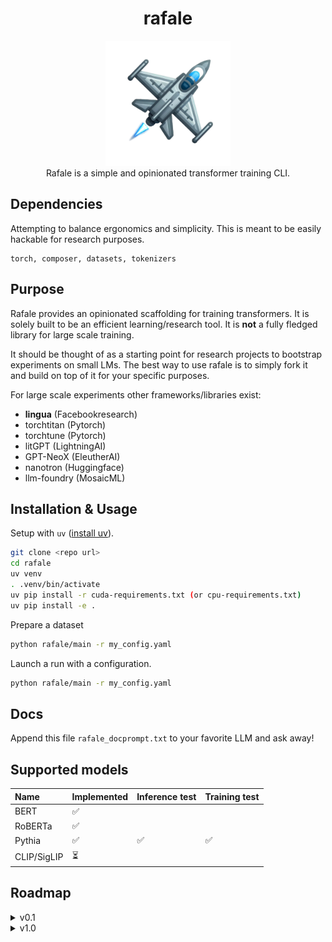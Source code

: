 <div class="header" align="center">

# rafale

<div class="logo">
<p align="center">
<img src="./media/rafale-logo.png" alt="rafale-logo" width="200px" />
<br>
Rafale is a simple and opinionated transformer training CLI.
</p>
</div>

</div>


## Dependencies

Attempting to balance ergonomics and simplicity. This is meant to be easily hackable for research purposes.

```
torch, composer, datasets, tokenizers
```

## Purpose

Rafale provides an opinionated scaffolding for training transformers. It is solely built to be an efficient
learning/research tool. It is **not** a fully fledged library for large scale training.

It should be thought of as a starting point for research projects to bootstrap experiments on small LMs. The best way to
use rafale is to simply fork it and build on top of it for your specific purposes.

For large scale experiments other frameworks/libraries exist:
- **lingua** (Facebookresearch)
- torchtitan (Pytorch)
- torchtune (Pytorch)
- litGPT (LightningAI)
- GPT-NeoX (EleutherAI)
- nanotron (Huggingface)
- llm-foundry (MosaicML)

## Installation & Usage

Setup with ```uv``` ([install uv](https://github.com/astral-sh/uv)).
```sh
git clone <repo url>
cd rafale
uv venv
. .venv/bin/activate
uv pip install -r cuda-requirements.txt (or cpu-requirements.txt)
uv pip install -e .
```

Prepare a dataset

```sh
python rafale/main -r my_config.yaml
```

Launch a run with a configuration.

```sh
python rafale/main -r my_config.yaml
```

## Docs

Append this file ```rafale_docprompt.txt``` to your favorite LLM and ask away!

## Supported models


| Name        | Implemented | Inference test | Training test |
|:------------|:------------|:---------------|:--------------|
| BERT        | ✅          |                |               |
| RoBERTa     | ✅          |                |               |
| Pythia      | ✅          | ✅             | ✅           |
| CLIP/SigLIP | ⏳          |                |               |


## Roadmap

<details>
  <summary>v0.1</summary>


### v0.1 - initial release
- [x] single entrypoint CLI
- [ ] simple deploy/build
  - [x] CPU macos build - Ok, uv run works with this
  - [ ] SLURM compute-canada - TBD
  - [x] local linux machine - for now uv for venv + requirements.txt
    - NOTE: because uv still does not fully play well with pytorch recommend semi-manual setup*
- [ ] load weights from safetensors and include it in the config (BERT/RoBERTa and Pythia)
  - [x] pythia
  - [ ] BERT/RoBERTa (need to move from HF to safetensors)
    - [ ] MLM
    - [ ] Classification
- [x] Pythia KV-cache implementation
- [x] greedy generation
- [ ] clean up test suite
- [ ] datapipes for CLM and MLM
  - local dataloader for now
  - [x] CLM tinystories
  - [ ] MLM tinystories
  - [ ] Imdb classification
- [ ] ```tests``` for pythia and bert models on tinystories
- [x] ```main.py``` handles both training and evaluation (together or separately)
- [ ]  *lm-eval-harness* integration guide:  https://github.com/EleutherAI/lm-evaluation-harness/blob/main/docs/interface.md#external-library-usage
- [ ] Mosaic Composer/Trainer (see lightning-fabric simple trainer example and start from there)
  + [x] fp16
  + [ ] gradient clipping
  + [x] gradient accumulation (automatically handled by composer)
  + [x] building blocks are nn.Modules, specific models are ComposerModel classes with methods to load safetensor weights
    automatically (keep in a single separate file for each model)
  + [x] set DEBUG=1 for 1 batch sanity check before launching a run

Datapipelines
1. [x] tokenize
2. [x] concat and split w/ block size (pad w/ collator)
3. [x] save to disk {source}_{tokname}_bs{int}_len{int}
4. [x] data_collator: *next* pad (if desired), label shift right and return torch tensor # HF: does this in the model...
5. [x] test with model training
6. [ ] tiny stories but for MLM also
</details>

<details>
  <summary>v1.0</summary>

### path to v1.0
cleanup and additional features
+ [ ] move the testing in the notebook to a debug file in the modeling folder
+ [ ] optimizations : flash attn2, xformers layer_norm (triton) or RMSNorm, xformers fused_linear_layer
+ [ ] try out schedulefree, SOAP, and other optimizers
+ [ ] **layerwise decay** for fine-tuning (https://kozodoi.me/blog/20220329/discriminative-lr)
+ [ ] multimodality CLIP
+ [ ] integration with lm-eval-harness

</details>
